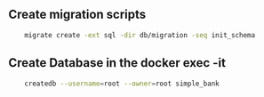 <!-- Migration scripts -->

## Create migration scripts

```bash
    migrate create -ext sql -dir db/migration -seq init_schema
```

## Create Database in the docker exec -it

```bash
    createdb --username=root --owner=root simple_bank
```
